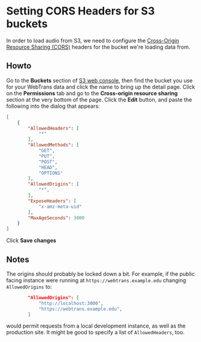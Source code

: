 # Setting CORS Headers for S3 buckets

In order to load audio from S3, we need to configure the [Cross-Origin Resource Sharing (CORS)](https://developer.mozilla.org/en-US/docs/Web/HTTP/CORS) headers for the bucket we're loading data from.

## Howto

Go to the __Buckets__ section of [S3 web console](https://console.aws.amazon.com/s3/buckets), then find the bucket you use for your WebTrans data and click the name to bring up the detail page. Click on the __Permissions__ tab and go to the __Cross-origin resource sharing__ section at the very bottom of the page. Click the __Edit__ button, and paste the following into the dialog that appears:

```json
[
    {
        "AllowedHeaders": [
            "*"
        ],
        "AllowedMethods": [
            "GET",
            "PUT",
            "POST",
            "HEAD",
            "OPTIONS"
        ],
        "AllowedOrigins": [
            "*",
        ],
        "ExposeHeaders": [
            "x-amz-meta-uid"
        ],
        "MaxAgeSeconds": 3000
    }
]
```

Click __Save changes__

## Notes

The origins should probably be locked down a bit. For example, if the public facing instance were running at `https://webtrans.example.edu` changing `AllowedOrigins` to:

```json
        "AllowedOrigins": [
            "http://localhost:3000",
            "https://webtrans.example.edu",
        ]
```

would permit requests from a local development instance, as well as the production site. It might be good to specify a list of `AllowedHeaders`, too.
